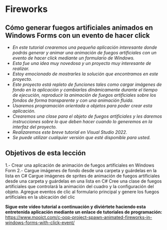 # Fireworks

## Cómo generar fuegos artificiales animados en Windows Forms con un evento de hacer click

- _En este tutorial crearemos una pequeña aplicación interesante donde podrás generar y animar una animación de fuegos artificiales con un evento de hacer click mediante un formulario de Windows._
- _Esta fue una idea muy novedosa y un proyecto muy interesante de realizar._
- _Estoy emocionado de mostrarles la solución que encontramos en este proyecto._
- _Este proyecto está repleto de funciones tales como cargar imágenes de fondo en la aplicación y cambiarlas dinámicamente durante el tiempo de ejecución, reproducir la animación de fuegos artificiales sobre los fondos de forma transparente y con una animación fluida._
- _Usaremos programación orientada a objetos para poder crear esta aplicación._
- _Crearemos una clase para el objeto de fuegos artificiales y les daremos instrucciones sobre lo que deben hacer cuando lo generemos en la interfaz del proyecto._
- _Realizaremos este breve tutorial en Visual Studio 2022._
- _Se puede utilizar cualquier versión que esté disponible para usted._

## Objetivos de esta lección

1.- Crear una aplicación de animación de fuegos artificiales en Windows Form
2.- Cargue imágenes de fondo desde una carpeta y guárdelas en la lista en C#
Cargue imágenes de sprites de animación de fuegos artificiales desde una carpeta y guárdelas en una lista en C#
Cree una clase de fuegos artificiales que controlará la animación del cuadro y la configuración del objeto.
Agregue eventos de clic al formulario principal y genere los fuegos artificiales en la ubicación del clic

**Sigue este vídeo tutorial a continuación y diviértete haciendo esta entretenida aplicación mediante un enlace de tutoriales de programación:**
https://www.mooict.com/c-oop-project-spawn-animated-fireworks-in-windows-forms-with-click-event/
